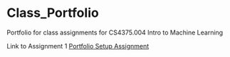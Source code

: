 # Class_Portfolio
Portfolio for class assignments for CS4375.004 Intro to Machine Learning


Link to Assignment 1 [Portfolio Setup Assignment](https://github.com/ftrejo2013/Class_Portfolio/blob/4c7672545129121857ca44378f02fd7d581f305a/ftrejo_CS4375.004_portfolioassignment.pdf)
